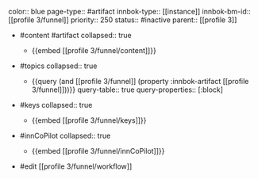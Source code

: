 color:: blue
page-type:: #artifact
innbok-type:: [[instance]]
innbok-bm-id:: [[profile 3/funnel]]
priority:: 250
status:: #inactive
parent:: [[profile 3]]

- #content #artifact
  collapsed:: true
	- {{embed [[profile 3/funnel/content]]}}
- #topics
   collapsed:: true
    - {{query (and [[profile 3/funnel]] (property :innbok-artifact [[profile 3/funnel]]))}}
      query-table:: true
      query-properties:: [:block]
- #keys
  collapsed:: true
	- {{embed [[profile 3/funnel/keys]]}}
- #innCoPilot
   collapsed:: true
	 - {{embed [[profile 3/funnel/innCoPilot]]}}

- #edit [[profile 3/funnel/workflow]]

